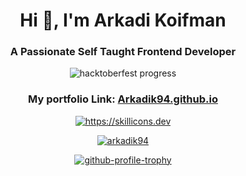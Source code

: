 <h1 align="center">Hi 👋, I'm Arkadi Koifman</h1>
<h3 align="center">A Passionate Self Taught Frontend Developer</h3>

<p align="center">
  <img src="https://github.com/ArkadiK94/ArkadiK94/assets/76536506/198b7e5f-b994-416d-8f84-966e7fe36ee3" alt="hacktoberfest progress" />
</p>
<h3 align="center">My portfolio Link: <a href="https://arkadik94.github.io/">Arkadik94.github.io</h3>

<p align="center">
  <img src="https://skillicons.dev/icons?i=express,nodejs,mongodb,mysql,graphql,js,ts,react,redux,jest,webpack,css,sass,html,pug,git,vscode,figma,github,heroku&perline=5&theme=light" alt="https://skillicons.dev" />  
</p>
<p align="center">
  <img src="https://github-readme-stats.vercel.app/api?username=arkadik94&show_icons=true&locale=en" alt="arkadik94" />
</p>
<p align="center">
  <img src="https://github-profile-trophy.vercel.app/?username=ArkadiK94&title=Commits,Issues,PullRequest,Reviews,Experience&no-bg=true&margin-w=15&theme=monokai&column=5" alt="github-profile-trophy" />
</p>
